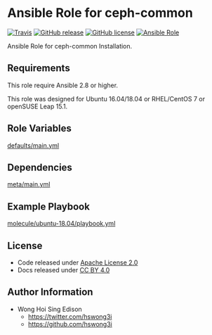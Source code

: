 # Ansible Role for ceph-common

[![Travis](https://img.shields.io/travis/alvistack/ansible-role-ceph-common.svg)](https://travis-ci.org/alvistack/ansible-role-ceph-common)
[![GitHub release](https://img.shields.io/github/release/alvistack/ansible-role-ceph-common.svg)](https://github.com/alvistack/ansible-role-ceph-common)
[![GitHub license](https://img.shields.io/github/license/alvistack/ansible-role-ceph-common.svg)](https://github.com/alvistack/ansible-role-ceph-common/blob/master/LICENSE)
[![Ansible Role](https://img.shields.io/badge/galaxy-alvistack.ceph_common-blue.svg)](https://galaxy.ansible.com/alvistack/ceph_common)

Ansible Role for ceph-common Installation.

## Requirements

This role require Ansible 2.8 or higher.

This role was designed for Ubuntu 16.04/18.04 or RHEL/CentOS 7 or openSUSE Leap 15.1.

## Role Variables

[defaults/main.yml](defaults/main.yml)

## Dependencies

[meta/main.yml](meta/main.yml)

## Example Playbook

[molecule/ubuntu-18.04/playbook.yml](molecule/ubuntu-18.04/playbook.yml)

## License

  - Code released under [Apache License 2.0](LICENSE)
  - Docs released under [CC BY 4.0](http://creativecommons.org/licenses/by/4.0/)

## Author Information

  - Wong Hoi Sing Edison
      - <https://twitter.com/hswong3i>
      - <https://github.com/hswong3i>
